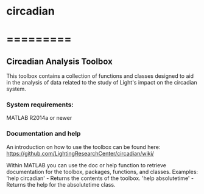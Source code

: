 # circadian
# =========

## Circadian Analysis Toolbox

This toolbox contains a collection of functions and classes designed to aid in the analysis of data related to the study of Light's impact on the circadian system.

### System requirements:
MATLAB R2014a or newer

### Documentation and help
An introduction on how to use the toolbox can be found here: https://github.com/LightingResearchCenter/circadian/wiki/

Within MATLAB you can use the doc or help function to retrieve documentation for the toolbox, packages, functions, and classes.
Examples:
'help circadian' - Returns the contents of the toolbox.
'help absolutetime' - Returns the help for the absolutetime class.
